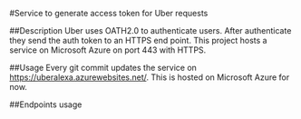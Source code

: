 #Service to generate access token for Uber requests

##Description
Uber uses OATH2.0 to authenticate users. After authenticate they send the auth token to an HTTPS end point.
This project hosts a service on Microsoft Azure on port 443 with HTTPS.

##Usage
Every git commit updates the service on https://uberalexa.azurewebsites.net/. This is hosted on Microsoft Azure for now.

##Endpoints usage
